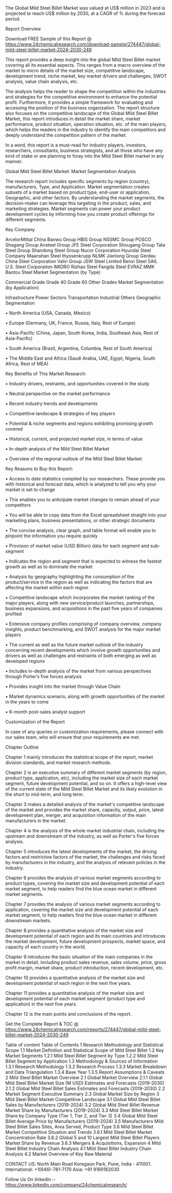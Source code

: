 The Global Mild Steel Billet Market was valued at US$ million in 2023 and is projected to reach US$ million by 2030, at a CAGR of % during the forecast period.

Report Overview

Download FREE Sample of this Report @ https://www.24chemicalresearch.com/download-sample/274447/global-mild-steel-billet-market-2024-2030-249

This report provides a deep insight into the global Mild Steel Billet market covering all its essential aspects. This ranges from a macro overview of the market to micro details of the market size, competitive landscape, development trend, niche market, key market drivers and challenges, SWOT analysis, value chain analysis, etc.

The analysis helps the reader to shape the competition within the industries and strategies for the competitive environment to enhance the potential profit. Furthermore, it provides a simple framework for evaluating and accessing the position of the business organization. The report structure also focuses on the competitive landscape of the Global Mild Steel Billet Market, this report introduces in detail the market share, market performance, product situation, operation situation, etc. of the main players, which helps the readers in the industry to identify the main competitors and deeply understand the competition pattern of the market.

In a word, this report is a must-read for industry players, investors, researchers, consultants, business strategists, and all those who have any kind of stake or are planning to foray into the Mild Steel Billet market in any manner.

Global Mild Steel Billet Market: Market Segmentation Analysis

The research report includes specific segments by region (country), manufacturers, Type, and Application. Market segmentation creates subsets of a market based on product type, end-user or application, Geographic, and other factors. By understanding the market segments, the decision-maker can leverage this targeting in the product, sales, and marketing strategies. Market segments can power your product development cycles by informing how you create product offerings for different segments.

Key Company

ArcelorMittal
China Baowu Group
HBIS Group
NSSMC Group
POSCO
Shagang Group
Ansteel Group
JFE Steel Corporation
Shougang Group
Tata Steel Group
Shandong Steel Group
Nucor Corporation
Hyundai Steel Company
Maanshan Steel
thyssenkrupp
NLMK
Jianlong Group
Gerdau
China Steel Corporation
Valin Group
JSW Steel Limited
Benxi Steel
SAIL
U.S. Steel Corporation
IMIDRO
Rizhao Steel
Fangda Steel
EVRAZ
MMK
Baotou Steel
Market Segmentation (by Type)

Commercial Grade
Grade 40
Grade 60
Other Grades
Market Segmentation (by Application)

Infrastructure
Power Sectors
Transportation
Industrial
Others
Geographic Segmentation

• North America (USA, Canada, Mexico)

• Europe (Germany, UK, France, Russia, Italy, Rest of Europe)

• Asia-Pacific (China, Japan, South Korea, India, Southeast Asia, Rest of Asia-Pacific)

• South America (Brazil, Argentina, Columbia, Rest of South America)

• The Middle East and Africa (Saudi Arabia, UAE, Egypt, Nigeria, South Africa, Rest of MEA)

Key Benefits of This Market Research:

• Industry drivers, restraints, and opportunities covered in the study

• Neutral perspective on the market performance

• Recent industry trends and developments

• Competitive landscape & strategies of key players

• Potential & niche segments and regions exhibiting promising growth covered

• Historical, current, and projected market size, in terms of value

• In-depth analysis of the Mild Steel Billet Market

• Overview of the regional outlook of the Mild Steel Billet Market:

Key Reasons to Buy this Report:

• Access to date statistics compiled by our researchers. These provide you with historical and forecast data, which is analyzed to tell you why your market is set to change

• This enables you to anticipate market changes to remain ahead of your competitors

• You will be able to copy data from the Excel spreadsheet straight into your marketing plans, business presentations, or other strategic documents

• The concise analysis, clear graph, and table format will enable you to pinpoint the information you require quickly

• Provision of market value (USD Billion) data for each segment and sub-segment

• Indicates the region and segment that is expected to witness the fastest growth as well as to dominate the market

• Analysis by geography highlighting the consumption of the product/service in the region as well as indicating the factors that are affecting the market within each region

• Competitive landscape which incorporates the market ranking of the major players, along with new service/product launches, partnerships, business expansions, and acquisitions in the past five years of companies profiled

• Extensive company profiles comprising of company overview, company insights, product benchmarking, and SWOT analysis for the major market players

• The current as well as the future market outlook of the industry concerning recent developments which involve growth opportunities and drivers as well as challenges and restraints of both emerging as well as developed regions

• Includes in-depth analysis of the market from various perspectives through Porter’s five forces analysis

• Provides insight into the market through Value Chain

• Market dynamics scenario, along with growth opportunities of the market in the years to come

• 6-month post-sales analyst support

Customization of the Report

In case of any queries or customization requirements, please connect with our sales team, who will ensure that your requirements are met.

Chapter Outline

Chapter 1 mainly introduces the statistical scope of the report, market division standards, and market research methods.

Chapter 2 is an executive summary of different market segments (by region, product type, application, etc), including the market size of each market segment, future development potential, and so on. It offers a high-level view of the current state of the Mild Steel Billet Market and its likely evolution in the short to mid-term, and long term.

Chapter 3 makes a detailed analysis of the market's competitive landscape of the market and provides the market share, capacity, output, price, latest development plan, merger, and acquisition information of the main manufacturers in the market.

Chapter 4 is the analysis of the whole market industrial chain, including the upstream and downstream of the industry, as well as Porter's five forces analysis.

Chapter 5 introduces the latest developments of the market, the driving factors and restrictive factors of the market, the challenges and risks faced by manufacturers in the industry, and the analysis of relevant policies in the industry.

Chapter 6 provides the analysis of various market segments according to product types, covering the market size and development potential of each market segment, to help readers find the blue ocean market in different market segments.

Chapter 7 provides the analysis of various market segments according to application, covering the market size and development potential of each market segment, to help readers find the blue ocean market in different downstream markets.

Chapter 8 provides a quantitative analysis of the market size and development potential of each region and its main countries and introduces the market development, future development prospects, market space, and capacity of each country in the world.

Chapter 9 introduces the basic situation of the main companies in the market in detail, including product sales revenue, sales volume, price, gross profit margin, market share, product introduction, recent development, etc.

Chapter 10 provides a quantitative analysis of the market size and development potential of each region in the next five years.

Chapter 11 provides a quantitative analysis of the market size and development potential of each market segment (product type and application) in the next five years.

Chapter 12 is the main points and conclusions of the report.

Get the Complete Report & TOC @ https://www.24chemicalresearch.com/reports/274447/global-mild-steel-billet-market-2024-2030-249

Table of content
Table of Contents
1 Research Methodology and Statistical Scope
1.1 Market Definition and Statistical Scope of Mild Steel Billet
1.2 Key Market Segments
1.2.1 Mild Steel Billet Segment by Type
1.2.2 Mild Steel Billet Segment by Application
1.3 Methodology & Sources of Information
1.3.1 Research Methodology
1.3.2 Research Process
1.3.3 Market Breakdown and Data Triangulation
1.3.4 Base Year
1.3.5 Report Assumptions & Caveats
2 Mild Steel Billet Market Overview
2.1 Global Market Overview
2.1.1 Global Mild Steel Billet Market Size (M USD) Estimates and Forecasts (2019-2030)
2.1.2 Global Mild Steel Billet Sales Estimates and Forecasts (2019-2030)
2.2 Market Segment Executive Summary
2.3 Global Market Size by Region
3 Mild Steel Billet Market Competitive Landscape
3.1 Global Mild Steel Billet Sales by Manufacturers (2019-2024)
3.2 Global Mild Steel Billet Revenue Market Share by Manufacturers (2019-2024)
3.3 Mild Steel Billet Market Share by Company Type (Tier 1, Tier 2, and Tier 3)
3.4 Global Mild Steel Billet Average Price by Manufacturers (2019-2024)
3.5 Manufacturers Mild Steel Billet Sales Sites, Area Served, Product Type
3.6 Mild Steel Billet Market Competitive Situation and Trends
3.6.1 Mild Steel Billet Market Concentration Rate
3.6.2 Global 5 and 10 Largest Mild Steel Billet Players Market Share by Revenue
3.6.3 Mergers & Acquisitions, Expansion
4 Mild Steel Billet Industry Chain Analysis
4.1 Mild Steel Billet Industry Chain Analysis
4.2 Market Overview of Key Raw Material

CONTACT US:
North Main Road Koregaon Park, Pune, India - 411001.
International: +1(646)-781-7170
Asia: +91 9169162030

Follow Us On linkedin :- https://www.linkedin.com/company/24chemicalresearch/
